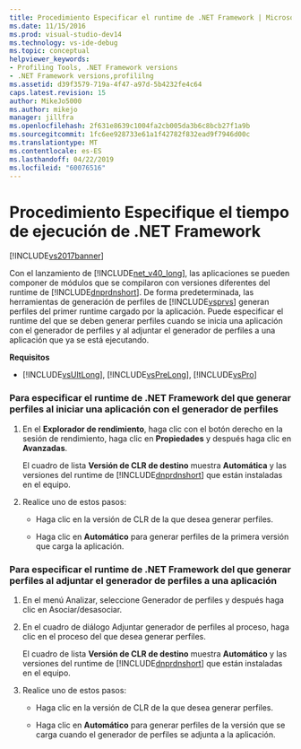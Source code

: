 ```yaml
---
title: Procedimiento Especificar el runtime de .NET Framework | Microsoft Docs
ms.date: 11/15/2016
ms.prod: visual-studio-dev14
ms.technology: vs-ide-debug
ms.topic: conceptual
helpviewer_keywords:
- Profiling Tools, .NET Framework versions
- .NET Framework versions,profililng
ms.assetid: d39f3579-719a-4f47-a97d-5b4232fe4c64
caps.latest.revision: 15
author: MikeJo5000
ms.author: mikejo
manager: jillfra
ms.openlocfilehash: 2f631e8639c1004fa2cb005da3b6c8bcb27f1a9b
ms.sourcegitcommit: 1fc6ee928733e61a1f42782f832ead9f7946d00c
ms.translationtype: MT
ms.contentlocale: es-ES
ms.lasthandoff: 04/22/2019
ms.locfileid: "60076516"
---
```

# <a name="how-to-specify-the-net-framework-runtime"></a>Procedimiento Especifique el tiempo de ejecución de .NET Framework
[!INCLUDE[vs2017banner](../includes/vs2017banner.md)]

Con el lanzamiento de [!INCLUDE[net_v40_long](../includes/net-v40-long-md.md)], las aplicaciones se pueden componer de módulos que se compilaron con versiones diferentes del runtime de [!INCLUDE[dnprdnshort](../includes/dnprdnshort-md.md)]. De forma predeterminada, las herramientas de generación de perfiles de [!INCLUDE[vsprvs](../includes/vsprvs-md.md)] generan perfiles del primer runtime cargado por la aplicación. Puede especificar el runtime del que se deben generar perfiles cuando se inicia una aplicación con el generador de perfiles y al adjuntar el generador de perfiles a una aplicación que ya se está ejecutando.  
  
 **Requisitos**  
  
- [!INCLUDE[vsUltLong](../includes/vsultlong-md.md)], [!INCLUDE[vsPreLong](../includes/vsprelong-md.md)], [!INCLUDE[vsPro](../includes/vspro-md.md)]  
  
### <a name="to-specify-the-net-framework-run-time-to-profile-when-starting-an-application-with-the-profiler"></a>Para especificar el runtime de .NET Framework del que generar perfiles al iniciar una aplicación con el generador de perfiles  
  
1. En el **Explorador de rendimiento**, haga clic con el botón derecho en la sesión de rendimiento, haga clic en **Propiedades** y después haga clic en **Avanzadas**.  
  
     El cuadro de lista **Versión de CLR de destino** muestra **Automática** y las versiones del runtime de [!INCLUDE[dnprdnshort](../includes/dnprdnshort-md.md)] que están instaladas en el equipo.  
  
2. Realice uno de estos pasos:  
  
    - Haga clic en la versión de CLR de la que desea generar perfiles.  
  
    - Haga clic en **Automático** para generar perfiles de la primera versión que carga la aplicación.  
  
### <a name="to-specify-the-net-framework-run-time-to-profile-when-attaching-the-profiler-to-an-application"></a>Para especificar el runtime de .NET Framework del que generar perfiles al adjuntar el generador de perfiles a una aplicación  
  
1. En el menú Analizar, seleccione Generador de perfiles y después haga clic en Asociar/desasociar.  
  
2. En el cuadro de diálogo Adjuntar generador de perfiles al proceso, haga clic en el proceso del que desea generar perfiles.  
  
     El cuadro de lista **Versión de CLR de destino** muestra **Automático** y las versiones del runtime de [!INCLUDE[dnprdnshort](../includes/dnprdnshort-md.md)] que están instaladas en el equipo.  
  
3. Realice uno de estos pasos:  
  
    - Haga clic en la versión de CLR de la que desea generar perfiles.  
  
    - Haga clic en **Automático** para generar perfiles de la versión que se carga cuando el generador de perfiles se adjunta a la aplicación.
